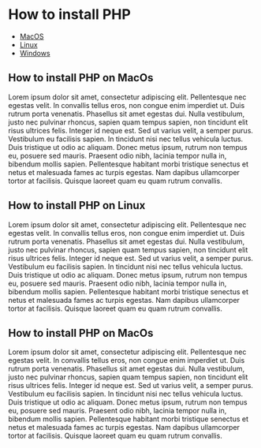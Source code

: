 # How to install PHP

- [MacOS](#macos)
- [Linux](#linux)
- [Windows](#windows)

## How to install PHP on MacOs <a name="macos"></a>

Lorem ipsum dolor sit amet, consectetur adipiscing elit. Pellentesque nec egestas velit. In convallis tellus eros, non congue enim imperdiet ut. Duis rutrum porta venenatis. Phasellus sit amet egestas dui. Nulla vestibulum, justo nec pulvinar rhoncus, sapien quam tempus sapien, non tincidunt elit risus ultrices felis. Integer id neque est. Sed ut varius velit, a semper purus. Vestibulum eu facilisis sapien. In tincidunt nisi nec tellus vehicula luctus. Duis tristique ut odio ac aliquam. Donec metus ipsum, rutrum non tempus eu, posuere sed mauris. Praesent odio nibh, lacinia tempor nulla in, bibendum mollis sapien. Pellentesque habitant morbi tristique senectus et netus et malesuada fames ac turpis egestas. Nam dapibus ullamcorper tortor at facilisis. Quisque laoreet quam eu quam rutrum convallis.


## How to install PHP on Linux <a name="linux"></a>

Lorem ipsum dolor sit amet, consectetur adipiscing elit. Pellentesque nec egestas velit. In convallis tellus eros, non congue enim imperdiet ut. Duis rutrum porta venenatis. Phasellus sit amet egestas dui. Nulla vestibulum, justo nec pulvinar rhoncus, sapien quam tempus sapien, non tincidunt elit risus ultrices felis. Integer id neque est. Sed ut varius velit, a semper purus. Vestibulum eu facilisis sapien. In tincidunt nisi nec tellus vehicula luctus. Duis tristique ut odio ac aliquam. Donec metus ipsum, rutrum non tempus eu, posuere sed mauris. Praesent odio nibh, lacinia tempor nulla in, bibendum mollis sapien. Pellentesque habitant morbi tristique senectus et netus et malesuada fames ac turpis egestas. Nam dapibus ullamcorper tortor at facilisis. Quisque laoreet quam eu quam rutrum convallis.


## How to install PHP on MacOs <a name="windows"></a>

Lorem ipsum dolor sit amet, consectetur adipiscing elit. Pellentesque nec egestas velit. In convallis tellus eros, non congue enim imperdiet ut. Duis rutrum porta venenatis. Phasellus sit amet egestas dui. Nulla vestibulum, justo nec pulvinar rhoncus, sapien quam tempus sapien, non tincidunt elit risus ultrices felis. Integer id neque est. Sed ut varius velit, a semper purus. Vestibulum eu facilisis sapien. In tincidunt nisi nec tellus vehicula luctus. Duis tristique ut odio ac aliquam. Donec metus ipsum, rutrum non tempus eu, posuere sed mauris. Praesent odio nibh, lacinia tempor nulla in, bibendum mollis sapien. Pellentesque habitant morbi tristique senectus et netus et malesuada fames ac turpis egestas. Nam dapibus ullamcorper tortor at facilisis. Quisque laoreet quam eu quam rutrum convallis.
